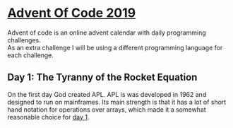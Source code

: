 # [Advent Of Code 2019](https://rickdejager.github.io/AdventOfCode2019/)

Advent of code is an online advent calendar with daily programming challenges.  
As an extra challenge I will be using a different programming language for each challenge.

## Day 1: The Tyranny of the Rocket Equation
On the first day God created APL. APL is was developed in 1962 and designed to run on mainframes. Its main strength is that it has a lot of short hand notation for operations over arrays, which made it a somewhat reasonable choice for [day 1](1/1.md).

